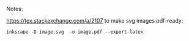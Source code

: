 Notes:

https://tex.stackexchange.com/a/2107
to make svg images pdf-ready:

`inkscape -D image.svg  -o image.pdf --export-latex`

